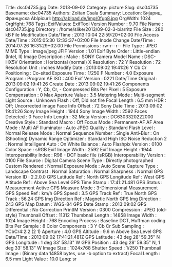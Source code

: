 Title: dsc04735.jpg
Date: 2013-09-02
Category: picture
Slug: dsc04735
Basename: dsc04735
Authors: Zoltan Csala
Summary:
Location: Бијариц, Француска
Ablpicurl: http://abload.de/img/0fup8.jpg
OrgWdth: 1024
OrgHght: 768
Tags:
ExifValues: ExifTool Version Number : 9.70
            File Name : dsc04735.jpg
            Directory : /home/slike/2013/09-02-3-biarritz
            File Size : 280 kB
            File Modification Date/Time : 2013:10:04 22:59:20+02:00
            File Access Date/Time : 2015:05:30 12:33:37+02:00
            File Inode Change Date/Time : 2014:07:26 16:31:29+02:00
            File Permissions : rw-r--r--
            File Type : JPEG
            MIME Type : image/jpeg
            JFIF Version : 1.01
            Exif Byte Order : Little-endian (Intel, II)
            Image Description :
            Make : SONY
            Camera Model Name : DSC-HX5V
            Orientation : Horizontal (normal)
            X Resolution : 72
            Y Resolution : 72
            Resolution Unit : inches
            Modify Date : 2013:09:02 19:41:26
            Y Cb Cr Positioning : Co-sited
            Exposure Time : 1/250
            F Number : 4.0
            Exposure Program : Program AE
            ISO : 400
            Exif Version : 0221
            Date/Time Original : 2013:09:02 19:41:26
            Create Date : 2013:09:02 19:41:26
            Components Configuration : Y, Cb, Cr, -
            Compressed Bits Per Pixel : 5
            Exposure Compensation : 0
            Max Aperture Value : 3.5
            Metering Mode : Multi-segment
            Light Source : Unknown
            Flash : Off, Did not fire
            Focal Length : 6.5 mm
            HDR : Off; Uncorrected image
            Face Info Offset : 72
            Sony Date Time : 2013:09:02 19:41:26
            Sony Image Height : 1944
            Sony Image Width : 2592
            Faces Detected : 0
            Face Info Length : 32
            Meta Version : DC6303320222000
            Creative Style : Standard
            Macro : Off
            Focus Mode : Permanent-AF
            AF Area Mode : Multi
            AF Illuminator : Auto
            JPEG Quality : Standard
            Flash Level : Normal
            Release Mode : Normal
            Sequence Number : Single
            Anti-Blur : On (Shooting)
            Dynamic Range Optimizer : Standard
            High ISO Noise Reduction 2 : Normal
            Intelligent Auto : On
            White Balance : Auto
            Flashpix Version : 0100
            Color Space : sRGB
            Exif Image Width : 2592
            Exif Image Height : 1944
            Interoperability Index : R98 - DCF basic file (sRGB)
            Interoperability Version : 0100
            File Source : Digital Camera
            Scene Type : Directly photographed
            Custom Rendered : Normal
            Exposure Mode : Auto
            Scene Capture Type : Landscape
            Contrast : Normal
            Saturation : Normal
            Sharpness : Normal
            GPS Version ID : 2.2.0.0
            GPS Latitude Ref : North
            GPS Longitude Ref : West
            GPS Altitude Ref : Above Sea Level
            GPS Time Stamp : 17:41:21.481
            GPS Status : Measurement Active
            GPS Measure Mode : 3-Dimensional Measurement
            GPS Speed Ref : km/h
            GPS Speed : 3.5
            GPS Track Ref : True North
            GPS Track : 56.24
            GPS Img Direction Ref : Magnetic North
            GPS Img Direction : 243
            GPS Map Datum : WGS-84
            GPS Date Stamp : 2013:09:02
            GPS Differential : No Correction
            PrintIM Version : 0300
            Compression : JPEG (old-style)
            Thumbnail Offset : 11312
            Thumbnail Length : 14858
            Image Width : 1024
            Image Height : 768
            Encoding Process : Baseline DCT, Huffman coding
            Bits Per Sample : 8
            Color Components : 3
            Y Cb Cr Sub Sampling : YCbCr4:2:2 (2 1)
            Aperture : 4.0
            GPS Altitude : 9.6 m Above Sea Level
            GPS Date/Time : 2013:09:02 17:41:21.481Z
            GPS Latitude : 43 deg 28' 59.35" N
            GPS Longitude : 1 deg 33' 58.13" W
            GPS Position : 43 deg 28' 59.35" N, 1 deg 33' 58.13" W
            Image Size : 1024x768
            Shutter Speed : 1/250
            Thumbnail Image : (Binary data 14858 bytes, use -b option to extract)
            Focal Length : 6.5 mm
            Light Value : 10.0
Lang: sr

